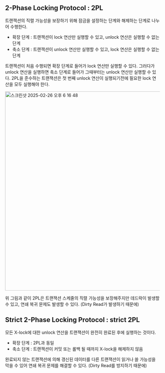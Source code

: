 ## 2-Phase Locking Protocol : 2PL
트랜잭션의 직렬 가능성을 보장하기 위해 잠금을 설정하는 단계와 해제하는 단계로 나누어 수행한다.
- 확장 단계 : 트랜잭션이 lock 연산만 실행할 수 있고, unlock 연산은 실행할 수 없는 단계
- 축소 단계 : 트랜잭션이 unlock 연산만 실행할 수 있고, lock 연산은 실행할 수 없는 단계

트랜잭션이 처음 수행되면 확장 단계로 들어가 lock 연산만 실행할 수 있다. 그러다가 unlock 연산을 실행하면 축소 단계로 들어가 그때부터는 unlock 연산만 실행할 수 있다. 2PL을 준수하는 트랜잭션은 첫 번째 unlock 연산이 실행되기전에 필요한 lock 연산을 모두 실행해야 한다.

<img width="650" alt="스크린샷 2025-02-26 오후 6 16 48" src="https://github.com/user-attachments/assets/d4fde76b-67bd-42d5-a8e4-1609928fae55" />

위 그림과 같이 2PL은 트랜잭션 스케줄의 직렬 가능성을 보장해주지만 데드락이 발생할 수 있고, 연쇄 복귀 문제도 발생할 수 있다. (Dirty Read가 발생하기 때문에)

## Strict 2-Phase Locking Protocol : strict 2PL
모든 X-lock에 대한 unlock 연산을 트랜잭션이 완전히 완료된 후에 실행하는 것이다.
- 확장 단계 : 2PL과 동일
- 축소 단계 : 트랜잭션이 커밋 또는 롤백 될 때까지 X-lock을 해제하지 않음

완료되지 않는 트랜잭션에 의해 갱신된 데이터를 다른 트랜잭션이 읽거나 쓸 가능성을 막을 수 있어 연쇄 복귀 문제를 해결할 수 있다. (Dirty Read를 방지하기 때문에)
